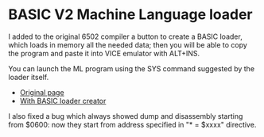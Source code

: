 # BASIC V2 Machine Language loader

I added to the original 6502 compiler a button to create a BASIC loader,
which loads in memory all the needed data; then you will be able to copy
the program and paste it into  VICE emulator with ALT+INS.

You can launch the ML program using the SYS command suggested by the loader itself.

- [Original page](https://jumpjack.github.io/c64-assembly-to-BASIC-loader)
- [With BASIC loader creator](https://jumpjack.github.io/c64-assembly-to-BASIC-loade/index-my.html)

I also fixed a bug which always showed dump and disassembly starting from $0600: now they start from address specified in "* = $xxxx" directive.


